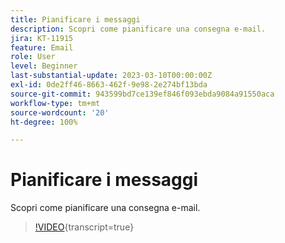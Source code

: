 ```yaml
---
title: Pianificare i messaggi
description: Scopri come pianificare una consegna e-mail.
jira: KT-11915
feature: Email
role: User
level: Beginner
last-substantial-update: 2023-03-10T00:00:00Z
exl-id: 0de2ff46-8663-462f-9e98-2e274bf13bda
source-git-commit: 943599bd7ce139ef846f093ebda9084a91550aca
workflow-type: tm+mt
source-wordcount: '20'
ht-degree: 100%

---
```


# Pianificare i messaggi

Scopri come pianificare una consegna e-mail.

>[!VIDEO](https://video.tv.adobe.com/v/3415919/?learn=on){transcript=true}
